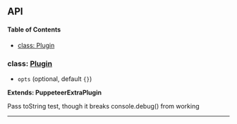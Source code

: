 ## API

<!-- Generated by documentation.js. Update this documentation by updating the source code. -->

#### Table of Contents

- [class: Plugin](#class-plugin)

### class: [Plugin](https://github.com/berstend/puppeteer-extra/blob/dc8b90260a927c0c66c4585c5a56092ea9c35049/packages/puppeteer-extra-plugin-stealth/evasions/console.debug/index.js#L8-L24)

- `opts` (optional, default `{}`)

**Extends: PuppeteerExtraPlugin**

Pass toString test, though it breaks console.debug() from working

---

